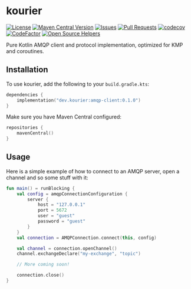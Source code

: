 # kourier

[![License](https://img.shields.io/github/license/guimauvedigital/kourier)](LICENSE)
[![Maven Central Version](https://img.shields.io/maven-central/v/dev.kourier/amqp-client)](https://klibs.io/project/guimauvedigital/kourier)
[![Issues](https://img.shields.io/github/issues/guimauvedigital/kourier)]()
[![Pull Requests](https://img.shields.io/github/issues-pr/guimauvedigital/kourier)]()
[![codecov](https://codecov.io/github/guimauvedigital/kourier/branch/main/graph/badge.svg?token=F7K641TYFZ)](https://codecov.io/github/guimauvedigital/kourier)
[![CodeFactor](https://www.codefactor.io/repository/github/guimauvedigital/kourier/badge)](https://www.codefactor.io/repository/github/guimauvedigital/kourier)
[![Open Source Helpers](https://www.codetriage.com/guimauvedigital/kourier/badges/users.svg)](https://www.codetriage.com/guimauvedigital/kourier)

Pure Kotlin AMQP client and protocol implementation, optimized for KMP and coroutines.

## Installation

To use kourier, add the following to your `build.gradle.kts`:

```kotlin
dependencies {
    implementation("dev.kourier:amqp-client:0.1.0")
}
```

Make sure you have Maven Central configured:

```kotlin
repositories {
    mavenCentral()
}
```

## Usage

Here is a simple example of how to connect to an AMQP server, open a channel and so some stuff with it:

```kotlin
fun main() = runBlocking {
    val config = amqpConnectionConfiguration {
        server {
            host = "127.0.0.1"
            port = 5672
            user = "guest"
            password = "guest"
        }
    }
    val connection = AMQPConnection.connect(this, config)

    val channel = connection.openChannel()
    channel.exchangeDeclare("my-exchange", "topic")

    // More coming soon!

    connection.close()
}
```
